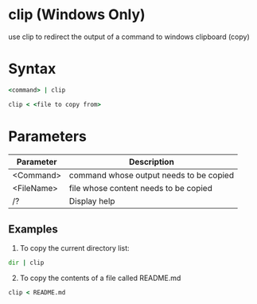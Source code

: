 # clip (Windows Only)

use clip to redirect the output of a command to windows clipboard (copy)


# Syntax
```cmd
<command> | clip
```
```cmd
clip < <file to copy from>
```

# Parameters

|Parameter     | Description                                    |
|--------------|------------------------------------------------|
| \<Command>   | command whose output needs to be copied        |
|  \<FileName> | file whose content needs to be copied          |
| /?           | Display help

## Examples
1. To copy the current directory list:
```cmd
dir | clip
```
2. To copy the contents of a file called README.md
```cmd
clip < README.md
```